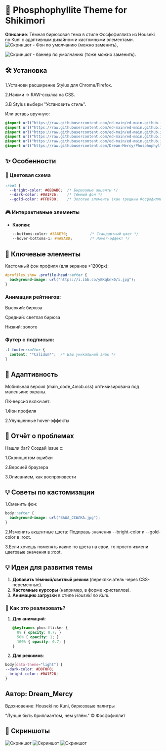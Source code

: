 # 🌌 Phosphophyllite Theme for Shikimori

**Описание**: Тёмная бирюзовая тема в стиле Фосфофиллита из Houseki no Kuni с адаптивным дизайном и кастомными элементами.
![Скриншот](https://i.ibb.co/ZpDmGXRZ/cb1002a96dc0af68483f6569193cfda0.jpg) - Фон по умолчанию (можно заменить),

![Скриншот](https://i.ibb.co/s9cybFjC/i.jpg) - баннер по умолчанию (тоже можно заменить).
## 🛠 Установка
1.Установи расширение Stylus для Chrome/Firefox.

2.Нажми → RAW-ссылка на CSS.

3.В Stylus выбери "Установить стиль".

Или вставь вручную:
```css
@import url("https://raw.githubusercontent.com/ed-main/ed-main.github.io/master/cssfiles/main_code_1.css");
@import url("https://raw.githubusercontent.com/ed-main/ed-main.github.io/master/cssfiles/main_code_2.css");
@import url("https://raw.githubusercontent.com/ed-main/ed-main.github.io/master/cssfiles/main_code_3.css");
@import url("https://raw.githubusercontent.com/ed-main/ed-main.github.io/master/cssfiles/main_code_4mob.css");
@import url("https://raw.githubusercontent.com/ed-main/ed-main.github.io/master/cssfiles/prof_form_over.css");
@import url("https://raw.githubusercontent.com/Dream-Mercy/Phosphophyllite-theme/main/Phos_Shiki-theme.css");
```
## ✨ Особенности
### 🎨 Цветовая схема
```css
:root {
  --bright-color: #6BBABC;  /* Бирюзовые акценты */
  --dark-color: #0A1F26;    /* Тёмный фон */
  --gold-color: #FFD700;    /* Золотые элементы (как трещины Фосфофиллита) */
```

### 🎮 Интерактивные элементы  
- **Кнопки**:  
  ```css
  --buttoms-color: #3A6E70;          /* Стандартный цвет */
  --hover-bottoms-1: #4A8A8D;        /* Hover-эффект */
  ```
## 🌟 Ключевые элементы
Кастомный фон профиля (для экранов >1200px):
```css
#profiles_show .profile-head::after {
  background-image: url("https://i.ibb.co/yBKqknk0/i.jpg");
}
```
### Анимация рейтингов:
Высокий: бирюза

Средний: светлая бирюза

Низкий: золото

### Футер с подписью:
```css
.l-footer::after {
  content: "*Calidum*";  /* Ваш уникальный знак */
}
```
## 📱 Адаптивность
Мобильная версия (main_code_4mob.css) оптимизирована под маленькие экраны.

ПК-версия включает:

1.Фон профиля

2.Улучшенные hover-эффекты
## 🐛 Отчёт о проблемах
Нашли баг? Создай Issue с:

1.Скриншотом ошибки

2.Версией браузера

3.Описанием, как воспроизвести
## 💡 Советы по кастомизации
1.Сменить фон: 
```css
body::after {
  background-image: url("ВАША_ССЫЛКА.jpg");
}
```
2.Изменить акцентные цвета:
Подправь значения --bright-color и --gold-color в :root. 

3.Если хочешь поменять какие-то цвета на свои, то просто измени цветовые значения в :root.
## **💡 Идеи для развития темы**  
1. **Добавить тёмный/светлый режим** (переключатель через CSS-переменные).  
2. **Кастомные курсоры** (например, в форме кристаллов).  
3. **Анимацию загрузки** в стиле *Houseki no Kuni*.  

### **📌 Как это реализовать?**  
1. **Для анимаций**:  
   ```css
   @keyframes phos-flicker {
     0% { opacity: 0.7; }
     50% { opacity: 1; }
     100% { opacity: 0.7; }
   }

2. **Для режимов**:
  ```css
body[data-theme="light"] {
  --dark-color: #D0F0F0;
  --bright-color: #0A1F26;
}
 ```
## Автор: Dream_Mercy
Вдохновение: Houseki no Kuni, бирюзовые палитры

"Лучше быть бриллиантом, чем углём." © Фосфофиллит
## 📸 Скриншоты  
![Скриншот](https://i.ibb.co/7xF0dnnv/photo-2025-04-23-15-11-43.jpg)
![Скриншот](https://i.ibb.co/d0qsMZ8C/photo-2025-04-23-15-11-33.jpg)
![Скриншот](https://i.ibb.co/PGZXrVCX/photo-2025-04-23-15-11-40.jpg) 
